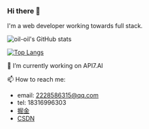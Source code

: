 ### Hi there 👋

I'm a web developer working towards full stack.
  
![oil-oil's GitHub stats](https://github-readme-stats.vercel.app/api?username=oil-oil&show_icons=true)

[![Top Langs](https://github-readme-stats.vercel.app/api/top-langs/?username=oil-oil&layout=compact)](https://github.com/anuraghazra/github-readme-stats)


🔭 I’m currently working on API7.AI

📫 How to reach me: 
- email: 2228586315@qq.com
- tel: 18316996303
- [掘金](https://juejin.cn/user/2384177081367998)
- [CSDN](https://blog.csdn.net/weixin_47077674)
